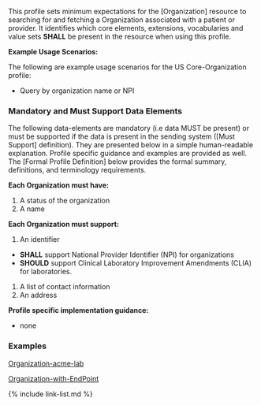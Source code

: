 
This profile sets minimum expectations for the [Organization] resource to searching for and fetching a Organization associated with a patient or provider. It identifies which core elements, extensions, vocabularies and value sets **SHALL** be present in the resource when using this profile.

**Example Usage Scenarios:**

The following are example usage scenarios for the US Core-Organization profile:

-   Query by organization name or NPI


### Mandatory and Must Support Data Elements


The following data-elements are mandatory (i.e data MUST be present) or must be supported if the data is present in the sending system ([Must Support] definition). They are presented below in a simple human-readable explanation.  Profile specific guidance and examples are provided as well.  The [Formal Profile Definition] below provides the  formal summary, definitions, and  terminology requirements.  

**Each Organization must have:**

1.  A status of the organization
1.  A name


**Each Organization must support:**

1.  An identifier
   - **SHALL** support National Provider Identifier (NPI) for organizations
   - **SHOULD** support Clinical Laboratory Improvement Amendments (CLIA) for laboratories.
1.  A list of contact information
1.  An address

**Profile specific implementation guidance:**

- none

### Examples

[Organization-acme-lab](Organization-acme-lab.html)

[Organization-with-EndPoint](Organization-saint-luke-w-endpoint.html)

{% include link-list.md %}
